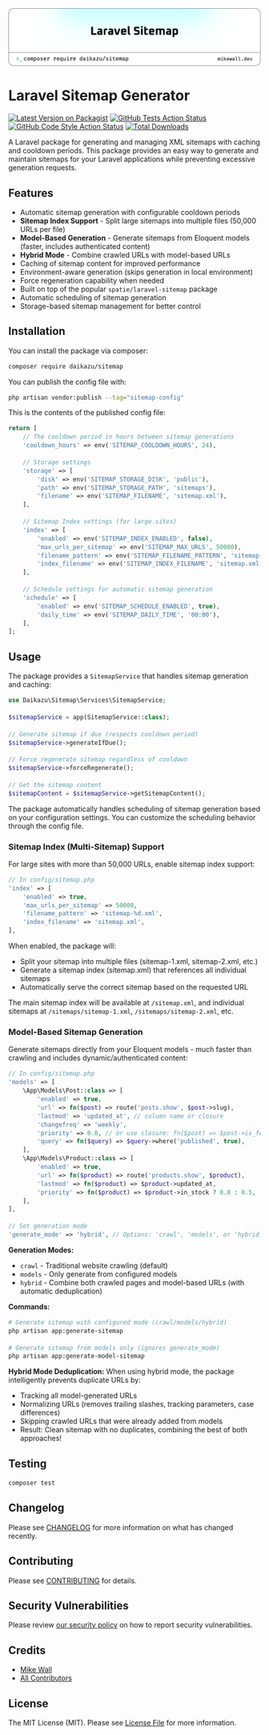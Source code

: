 <a href="https://mikewall.dev/">
<picture>
  <source media="(prefers-color-scheme: dark)" srcset="art/header-dark.png">
  <img alt="Logo for daikazu/sitemap" src="art/header-light.png">
</picture>
</a>

# Laravel Sitemap Generator

[![Latest Version on Packagist](https://img.shields.io/packagist/v/daikazu/sitemap.svg?style=flat-square)](https://packagist.org/packages/daikazu/sitemap)
[![GitHub Tests Action Status](https://img.shields.io/github/actions/workflow/status/daikazu/sitemap/run-tests.yml?branch=main&label=tests&style=flat-square)](https://github.com/daikazu/sitemap/actions?query=workflow%3Arun-tests+branch%3Amain)
[![GitHub Code Style Action Status](https://img.shields.io/github/actions/workflow/status/daikazu/sitemap/fix-php-code-style-issues.yml?branch=main&label=code%20style&style=flat-square)](https://github.com/daikazu/sitemap/actions?query=workflow%3A"Fix+PHP+code+style+issues"+branch%3Amain)
[![Total Downloads](https://img.shields.io/packagist/dt/daikazu/sitemap.svg?style=flat-square)](https://packagist.org/packages/daikazu/sitemap)

A Laravel package for generating and managing XML sitemaps with caching and cooldown periods. This package provides an easy way to generate and maintain sitemaps for your Laravel applications while preventing excessive generation requests.

## Features

- Automatic sitemap generation with configurable cooldown periods
- **Sitemap Index Support** - Split large sitemaps into multiple files (50,000 URLs per file)
- **Model-Based Generation** - Generate sitemaps from Eloquent models (faster, includes authenticated content)
- **Hybrid Mode** - Combine crawled URLs with model-based URLs
- Caching of sitemap content for improved performance
- Environment-aware generation (skips generation in local environment)
- Force regeneration capability when needed
- Built on top of the popular `spatie/laravel-sitemap` package
- Automatic scheduling of sitemap generation
- Storage-based sitemap management for better control

## Installation

You can install the package via composer:

```bash
composer require daikazu/sitemap
```

You can publish the config file with:

```bash
php artisan vendor:publish --tag="sitemap-config"
```

This is the contents of the published config file:

```php
return [
    // The cooldown period in hours between sitemap generations
    'cooldown_hours' => env('SITEMAP_COOLDOWN_HOURS', 24),

    // Storage settings
    'storage' => [
        'disk' => env('SITEMAP_STORAGE_DISK', 'public'),
        'path' => env('SITEMAP_STORAGE_PATH', 'sitemaps'),
        'filename' => env('SITEMAP_FILENAME', 'sitemap.xml'),
    ],

    // Sitemap Index settings (for large sites)
    'index' => [
        'enabled' => env('SITEMAP_INDEX_ENABLED', false),
        'max_urls_per_sitemap' => env('SITEMAP_MAX_URLS', 50000),
        'filename_pattern' => env('SITEMAP_FILENAME_PATTERN', 'sitemap-%d.xml'),
        'index_filename' => env('SITEMAP_INDEX_FILENAME', 'sitemap.xml'),
    ],

    // Schedule settings for automatic sitemap generation
    'schedule' => [
        'enabled' => env('SITEMAP_SCHEDULE_ENABLED', true),
        'daily_time' => env('SITEMAP_DAILY_TIME', '00:00'),
    ],
];
```

## Usage

The package provides a `SitemapService` that handles sitemap generation and caching:

```php
use Daikazu\Sitemap\Services\SitemapService;

$sitemapService = app(SitemapService::class);

// Generate sitemap if due (respects cooldown period)
$sitemapService->generateIfDue();

// Force regenerate sitemap regardless of cooldown
$sitemapService->forceRegenerate();

// Get the sitemap content
$sitemapContent = $sitemapService->getSitemapContent();
```

The package automatically handles scheduling of sitemap generation based on your configuration settings. You can customize the scheduling behavior through the config file.

### Sitemap Index (Multi-Sitemap) Support

For large sites with more than 50,000 URLs, enable sitemap index support:

```php
// In config/sitemap.php
'index' => [
    'enabled' => true,
    'max_urls_per_sitemap' => 50000,
    'filename_pattern' => 'sitemap-%d.xml',
    'index_filename' => 'sitemap.xml',
],
```

When enabled, the package will:
- Split your sitemap into multiple files (sitemap-1.xml, sitemap-2.xml, etc.)
- Generate a sitemap index (sitemap.xml) that references all individual sitemaps
- Automatically serve the correct sitemap based on the requested URL

The main sitemap index will be available at `/sitemap.xml`, and individual sitemaps at `/sitemaps/sitemap-1.xml`, `/sitemaps/sitemap-2.xml`, etc.

### Model-Based Sitemap Generation

Generate sitemaps directly from your Eloquent models - much faster than crawling and includes dynamic/authenticated content:

```php
// In config/sitemap.php
'models' => [
    \App\Models\Post::class => [
        'enabled' => true,
        'url' => fn($post) => route('posts.show', $post->slug),
        'lastmod' => 'updated_at', // column name or closure
        'changefreq' => 'weekly',
        'priority' => 0.8, // or use closure: fn($post) => $post->is_featured ? 0.9 : 0.7
        'query' => fn($query) => $query->where('published', true),
    ],
    \App\Models\Product::class => [
        'enabled' => true,
        'url' => fn($product) => route('products.show', $product),
        'lastmod' => fn($product) => $product->updated_at,
        'priority' => fn($product) => $product->in_stock ? 0.8 : 0.5,
    ],
],

// Set generation mode
'generate_mode' => 'hybrid', // Options: 'crawl', 'models', or 'hybrid'
```

**Generation Modes:**
- `crawl` - Traditional website crawling (default)
- `models` - Only generate from configured models
- `hybrid` - Combine both crawled pages and model-based URLs (with automatic deduplication)

**Commands:**
```bash
# Generate sitemap with configured mode (crawl/models/hybrid)
php artisan app:generate-sitemap

# Generate sitemap from models only (ignores generate_mode)
php artisan app:generate-model-sitemap
```

**Hybrid Mode Deduplication:**
When using hybrid mode, the package intelligently prevents duplicate URLs by:
- Tracking all model-generated URLs
- Normalizing URLs (removes trailing slashes, tracking parameters, case differences)
- Skipping crawled URLs that were already added from models
- Result: Clean sitemap with no duplicates, combining the best of both approaches!

## Testing

```bash
composer test
```

## Changelog

Please see [CHANGELOG](CHANGELOG.md) for more information on what has changed recently.

## Contributing

Please see [CONTRIBUTING](CONTRIBUTING.md) for details.

## Security Vulnerabilities

Please review [our security policy](../../security/policy) on how to report security vulnerabilities.

## Credits

- [Mike Wall](https://github.com/daikazu)
- [All Contributors](../../contributors)

## License

The MIT License (MIT). Please see [License File](LICENSE.md) for more information.
